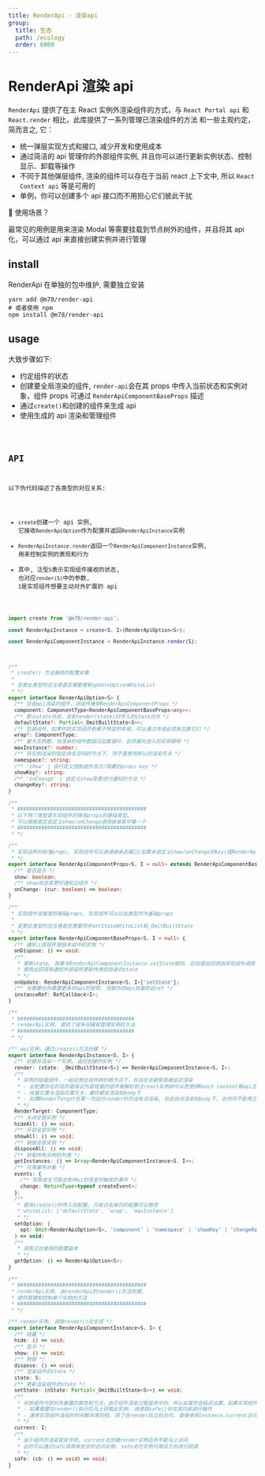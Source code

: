 ```yaml
---
title: RenderApi - 渲染api
group:
  title: 生态
  path: /ecology
  order: 6000
---
```


# RenderApi 渲染 api

`RenderApi` 提供了在主 React 实例外渲染组件的方式，与 `React Portal api` 和 `React.render` 相比，此库提供了一系列管理已渲染组件的方法 和一些主观约定，简而言之, 它：

- 统一弹层实现方式和接口, 减少开发和使用成本
- 通过简洁的 api 管理你的外部组件实例, 并且你可以进行更新实例状态、控制显示、卸载等操作
- 不同于其他弹层组件, 渲染的组件可以存在于当前 react 上下文中, 所以 `React Context api` 等是可用的
- 单例，你可以创建多个 api 接口而不用担心它们彼此干扰

🤔 使用场景？

最常见的用例是用来渲染 Modal 等需要挂载到节点树外的组件，并且将其 api 化，可以通过 api 来直接创建实例并进行管理

## install

RenderApi 在单独的包中维护, 需要独立安装

```shell
yarn add @m78/render-api
# 或者使用 npm
npm install @m78/render-api
```

## usage

大致步骤如下:

- 约定组件的状态
- 创建要全局渲染的组件, `render-api`会在其 props 中传入当前状态和实例对象，组件 props 可通过 `RenderApiComponentBaseProps` 描述
- 通过`create()`和创建的组件来生成 api
- 使用生成的 api 渲染和管理组件

<code src="./demo.tsx" />

## API

以下伪代码描述了各类型的对应关系:

- `create`创建一个 api 实例, 它接收`RenderApiOption`作为配置并返回`RenderApiInstance`实例
- `RenderApiInstance.render`返回一个`RenderApiComponentInstance`实例, 用来控制实例的表现和行为
- 其中, 泛型`S`表示实现组件接收的状态, 也对应`render(S)`中的参数, `I`是实现组件想要主动对外扩展的 api

```ts
import create from '@m78/render-api';

const RenderApiInstance = create<S, I>(RenderApiOption<S>);

const RenderApiComponentInstance = RenderApiInstance.render(S);
```

```ts
/**
 * create() 方法接收的配置对象
 *
 * 变更此类型时应注意是否需要更新updateOptionWhiteList
 * */
export interface RenderApiOption<S> {
  /** 交由api渲染的组件，该组件接受RenderApiComponentProps */
  component: ComponentType<RenderApiComponentBaseProps<any>>;
  /** 默认state状态，会和render(state)时传入的state合并 */
  defaultState?: Partial<_OmitBuiltState<S>>;
  /** 包装组件，如果你的实现组件依赖于特定的布局，可以通过传递此项来包裹它们 */
  wrap?: ComponentType;
  /** 最大实例数，当渲染的组件数超过此数值时，会将最先进入的实例移除 */
  maxInstance?: number;
  /** 将实例渲染到指定命名空间的节点下, 而不是使用默认的渲染节点 */
  namespace?: string;
  /** 'show' | 自行定义控制组件显示/隐藏的props key */
  showKey?: string;
  /** 'onChange' | 自定义show变更进行通知的方法 */
  changeKey?: string;
}

/**
 * ###########################################
 * 以下两个类型是实现组件的接收props的基础类型,
 * 可以根据是否自定义show/onChange选择继承其中哪一个
 * ###########################################
 * */

/**
 * 实现组件的标准props, 实现组件可以选择继承此接口(如果未自定义show/onChange的key)或RenderApiComponentBaseProps
 * */
export interface RenderApiComponentProps<S, I = null> extends RenderApiComponentBaseProps<S, I> {
  /** 是否显示 */
  show: boolean;
  /** show状态变更时通知父组件 */
  onChange: (cur: boolean) => boolean;
}

/**
 * 实现组件会接受的基础props, 实现组件可以以此类型作为基础props
 *
 * 变更此类型时应注意是否需要同步setStateWhiteList和_OmitBuiltState
 * */
export interface RenderApiComponentBaseProps<S, I = null> {
  /** 通知上层组件销毁本组件的实例 */
  onDispose: () => void;
  /**
   * 更新state, 效果与RenderApiComponentInstance.setState相同, 区别是此回调由实现组件调用
   * 使用此回调来通知外部组件更新传递给自身的state
   * */
  onUpdate: RenderApiComponentInstance<S, I>['setState'];
  /** 当需要对外暴露更多的api时使用, 将额外的api挂载到此ref */
  instanceRef: RefCallback<I>;
}

/**
 * #######################################
 * renderApi实例, 提供了很多创建和管理实例的方法
 * #######################################
 * */

/** api实例，通过create()方法创建 */
export interface RenderApiInstance<S, I> {
  /** 创建并渲染一个实例, 返回创建的实例 */
  render: (state: _OmitBuiltState<S>) => RenderApiComponentInstance<S, I>;
  /**
   * 实例的挂载组件，一般会放在组件树的根节点下，并且应该避免其被延迟渲染
   * - 此配置存在的目的是保证外部挂载的组件被解析到主react实例树中从而使得React context等api正常可用
   * - 挂载位置与渲染位置无关，最终都会渲染到body下
   * - 如果RenderTarget在第一次运行render时仍没有没渲染, 则会自动渲染到body下, 此时将不能再正常在渲染的组件内接收context等
   * */
  RenderTarget: ComponentType;
  /** 关闭全部实例 */
  hideAll: () => void;
  /** 开启全部实例 */
  showAll: () => void;
  /** 销毁全部实例 */
  disposeAll: () => void;
  /** 获取所有实例的列表 */
  getInstances: () => Array<RenderApiComponentInstance<S, I>>;
  /** 可用事件对象 */
  events: {
    /** 实例发生可能会影响ui的改变时触发的事件 */
    change: ReturnType<typeof createEvent>;
  };
  /**
   * 更改create()时传入的配置, 只有白名单内的配置可以更改
   * whiteList: ['defaultState', 'wrap', 'maxInstance']
   * */
  setOption: (
    opt: Omit<RenderApiOption<S>, 'component' | 'namespace' | 'showKey' | 'changeKey'>,
  ) => void;
  /**
   * 获取正在使用的配置副本
   * */
  getOption: () => RenderApiOption<S>;
}

/**
 * ###########################################
 * renderApi实例, 由renderApi的render()方法创建,
 * 提供管理和控制单个实例的方法
 * ###########################################
 * */

/** render实例, 调用render()后生成 */
export interface RenderApiComponentInstance<S, I> {
  /** 隐藏 */
  hide: () => void;
  /** 显示 */
  show: () => void;
  /** 销毁 */
  dispose: () => void;
  /** 渲染组件的state */
  state: S;
  /** 更新渲染组件的state */
  setState: (nState: Partial<_OmitBuiltState<S>>) => void;
  /**
   * 存放组件内部对外暴露的属性和方法，由于组件渲染过程是异步的，所以此属性会延迟设置，如果实现组件未扩展任何东西则始终为null
   * - 如果需要在render()执行后马上获取此实例, 请使用safe()并在其内部进行操作
   * - 通常实现组件渲染的时间都非常的短, 除了在render后立刻访问, 直接使用instance.current访问实例也是可行的
   * */
  current: I;
  /**
   * 由于组件的渲染是异步的, current在创建render实例后并不能马上访问
   * 此时可以通过safe调用来安全的访问实例, safe会在实例可用后立刻进行回调
   * */
  safe: (cb: () => void) => void;
}
```
